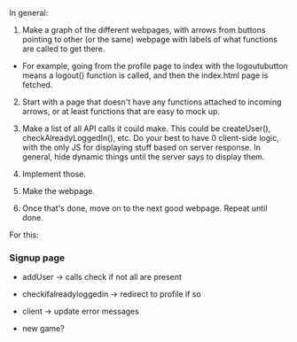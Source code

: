 In general:

1. Make a graph of the different webpages, with arrows from buttons pointing to other (or the same) webpage with labels of what functions are called to get there.

- For example, going from the profile page to index with the logoutubutton means a logout() function is called, and then the index.html page is fetched.

2. Start with a page that doesn't have any functions attached to incoming arrows, or at least functions that are easy to mock up.

3. Make a list of all API calls it could make. This could be createUser(), checkAlreadyLoggedIn(), etc. Do your best to have 0 client-side logic, with the only JS for displaying stuff based on server response. In general, hide dynamic things until the server says to display them.

4. Implement those.

5. Make the webpage.

6. Once that's done, move on to the next good webpage. Repeat until done.

For this:

### Signup page
- addUser -> calls check if not all are present
- checkifalreadyloggedin -> redirect to profile if so
- client -> update error messages

- new game?